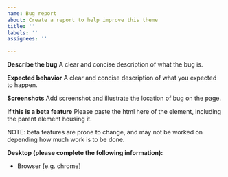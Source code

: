 ```yaml
---
name: Bug report
about: Create a report to help improve this theme
title: ''
labels: ''
assignees: ''

---
```


**Describe the bug**
A clear and concise description of what the bug is.

**Expected behavior**
A clear and concise description of what you expected to happen.

**Screenshots**
Add screenshot and illustrate the location of bug on the page.

**If this is a beta feature**
Please paste the html here of the element, including the parent element housing it.

NOTE: beta features are prone to change, and may not be worked on depending how much work is to be done.

**Desktop (please complete the following information):**
 - Browser [e.g. chrome]
